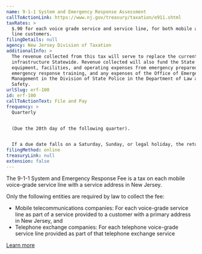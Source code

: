 ```yaml
---
name: 9-1-1 System and Emergency Response Assessment
callToActionLink: https://www.nj.gov/treasury/taxation/e911.shtml
taxRates: >
  $.90 for each voice grade service and service line, for both mobile and land
  line customers.
filingDetails: null
agency: New Jersey Division of Taxation
additionalInfo: >
  The revenue collected from this tax will serve to replace the current 9-1-1
  infrastructure Statewide. Revenue collected will also fund the State’s capital
  equipment, facilities, and operating expenses from emergency preparedness and
  emergency response training, and any expenses of the Office of Emergency
  Management in the Division of State Police in the Department of Law and Public
  Safety.
urlSlug: erf-100
id: erf-100
callToActionText: File and Pay
frequency: >
  Quarterly 


  (Due the 20th day of the following quarter).


  If a due date falls on a Saturday, Sunday, or legal holiday, the return is due on the next business day. Returns transmitted by 11:59 p.m. on the due date will be considered timely.
filingMethod: online
treasuryLink: null
extension: false
---
```


The 9-1-1 System and Emergency Response Fee is a tax on each mobile voice-grade service line with a service address in New Jersey. 

Only the following entities are required by law to collect the fee:
- Mobile telecommunications companies: For each voice-grade service line as part of a service provided to a customer with a primary address in New Jersey, and
- Telephone exchange companies: For each telephone voice-grade service line provided as part of that telephone exchange service

[Learn more](https://www.state.nj.us/treasury/taxation/911fee.shtml)
